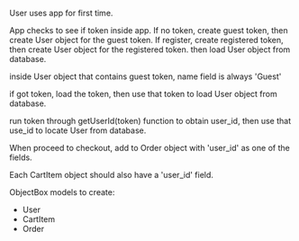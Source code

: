 User uses app for first time.

App checks to see if token inside app.
If no token, create guest token, then create User object for the guest token.
If register, create registered token, then create User object for the registered token.
then load User object from database.

inside User object that contains guest token, name field is always 'Guest'

if got token, load the token, then use that token to load User object from database.

run token through getUserId(token) function to obtain user_id, then use that use_id to locate User from database.

When proceed to checkout, add to Order object with 'user_id' as one of the fields. 

Each CartItem object should also have a 'user_id' field.

ObjectBox models to create:
- User
- CartItem
- Order
